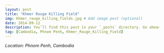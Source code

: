 ```yaml
---
layout: post
title: "Khmer Rouge Killing Field"
img: khmer_rouge_killing_fields.jpg # Add image post (optional)
date: 2014-09-12
description: You’ll find this post in your `_posts` directory. Go ahead and edit it and re-build the site to see your changes. # Add post description (optional)
tag: [Cambodia, Phnom Penh, Khmer_Rouge_Killing_Field]
---
```

*Location: Phnom Penh, Cambodia*

